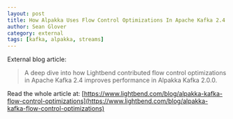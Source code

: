 ```yaml
---
layout: post
title: How Alpakka Uses Flow Control Optimizations In Apache Kafka 2.4
author: Sean Glover
category: external
tags: [kafka, alpakka, streams]
---
```


External blog article: 

> A deep dive into how Lightbend contributed flow control optimizations in Apache Kafka 2.4 improves performance in Alpakka Kafka 2.0.0.

Read the whole article at: [https://www.lightbend.com/blog/alpakka-kafka-flow-control-optimizations](https://www.lightbend.com/blog/alpakka-kafka-flow-control-optimizations)